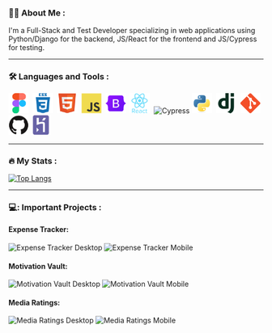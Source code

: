 ### 👨‍💻 About Me :

I'm a Full-Stack and Test Developer specializing in web applications using Python/Django for the backend, JS/React for the frontend and JS/Cypress for testing.

---

### :hammer_and_wrench: Languages and Tools :

<div>
  <img src="https://github.com/devicons/devicon/blob/master/icons/figma/figma-original.svg"  title="Figma" alt="Figma" width="40" height="40"/>&nbsp;
  <img src="https://github.com/devicons/devicon/blob/master/icons/css3/css3-plain-wordmark.svg"  title="CSS3" alt="CSS" width="40" height="40"/>&nbsp;
  <img src="https://github.com/devicons/devicon/blob/master/icons/html5/html5-original.svg" title="HTML5" alt="HTML" width="40" height="40"/>&nbsp;
  <img src="https://github.com/devicons/devicon/blob/master/icons/javascript/javascript-original.svg" title="JavaScript" alt="JavaScript" width="40" height="40"/>&nbsp;
  <img src="https://github.com/devicons/devicon/blob/master/icons/bootstrap/bootstrap-original.svg" title="Bootstrap" alt="Bootstrap" width="40" height="40"/>&nbsp;
  <img src="https://github.com/devicons/devicon/blob/master/icons/react/react-original-wordmark.svg" title="React" alt="React" width="40" height="40"/>&nbsp;
  <img src="https://user-images.githubusercontent.com/4129325/221191364-90ec4583-f906-43f6-969b-bac956846fbd.svg" title="Cypress" alt="Cypress" width="40" height="40"/>
  <img src="https://github.com/devicons/devicon/blob/master/icons/python/python-original.svg" title="Python" alt="Python" width="40" height="40"/>&nbsp;
  <img src="https://github.com/devicons/devicon/blob/master/icons/django/django-plain.svg" title="Django" alt="Django" width="40" height="40"/>&nbsp;
  <img src="https://github.com/devicons/devicon/blob/master/icons/git/git-plain.svg" title="Git" alt="Git" width="40" height="40"/>
  <img src="https://github.com/devicons/devicon/blob/master/icons/github/github-original.svg" title="Github" alt="Github" width="40" height="40"/>
  <img src="https://github.com/devicons/devicon/blob/master/icons/heroku/heroku-plain.svg" title="Heroku" alt="Heroku" width="40" height="40"/>
</div>

---

### :fire: My Stats :
[![Top Langs](https://github-readme-stats.vercel.app/api/top-langs/?username=manuel12&layout=compact&theme=transparent)](https://github.com/anuraghazra/github-readme-stats)


---

### 💻: Important Projects :

#### Expense Tracker:

<div float="left">
  <img src="https://user-images.githubusercontent.com/4129325/221216267-0067eb7d-3be7-4771-a621-92907c10105a.png" title="Expense Tracker Desktop" alt="Expense Tracker Desktop" width="650" height="357" style="display: inline"/>
   <img src="https://user-images.githubusercontent.com/4129325/221216763-897b1481-2626-4b24-ab2c-ce424d24a51f.png" title="Expense Tracker Mobile" alt="Expense Tracker Mobile" width="165" height="357"/>
</div>

#### Motivation Vault:

<div float="left">
  <img src="https://user-images.githubusercontent.com/4129325/221205796-109b3a7a-a102-46f0-b4f2-3711a883b5fe.png" title="Motivation Vault Desktop" alt="Motivation Vault Desktop" width="650" height="357" style="display: inline"/>
  <img src="https://user-images.githubusercontent.com/4129325/221207023-de613790-db09-4513-ae9e-ba893a575d54.png" title="Motivation Vault Mobile" alt="Motivation Vault Mobile" width="165" height="357"/>
</div>

#### Media Ratings:

<div float="left">
  <img src="https://user-images.githubusercontent.com/4129325/221217865-d51a9f01-a1d1-438b-86b0-d85acd3d4351.png" title="Media Ratings Desktop" alt="Media Ratings Desktop" width="650" height="357" style="display: inline"/>
  <img src="https://user-images.githubusercontent.com/4129325/221218084-5a6c65e6-b6de-41ef-96c4-41aa04b1cd82.png" title="Media Ratings Mobile" alt="Media Ratings Mobile" width="165" height="357"/>
</div>



<!--
**manuel12/manuel12** is a ✨ _special_ ✨ repository because its `README.md` (this file) appears on your GitHub profile.

Here are some ideas to get you started:

- 🔭 I’m currently working on ...
- 🌱 I’m currently learning ...
- 👯 I’m looking to collaborate on ...
- 🤔 I’m looking for help with ...
- 💬 Ask me about ...
- 📫 How to reach me: ...
- 😄 Pronouns: ...
- ⚡ Fun fact: ...
-->
